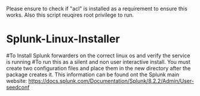 Please ensure to check if "acl" is installed as a requirement to ensure this works.
Also this script reuqires root privilege to run.

# Splunk-Linux-Installer
#To Install Splunk forwarders on the correct linux os and verify the service is running
#To run this as a silent and non user interactive install. 
You must create two configuration files and place them in the new directory after the package creates it. 
This information can be found ont the Splunk main website: https://docs.splunk.com/Documentation/Splunk/8.2.2/Admin/User-seedconf
